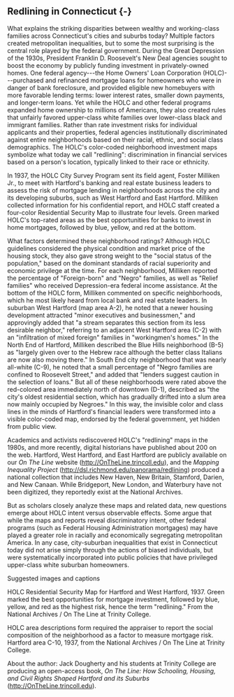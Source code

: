 ## Redlining in Connecticut {-}

What explains the striking disparities between wealthy and working-class families across Connecticut's cities and suburbs today? Multiple factors created metropolitan inequalities, but to some the most surprising is the central role played by the federal government. During the Great Depression of the 1930s, President Franklin D. Roosevelt's New Deal agencies sought to boost the economy by publicly funding investment in privately-owned homes. One federal agency---the Home Owners' Loan Corporation (HOLC)---purchased and refinanced mortgage loans for homeowners who were in danger of bank foreclosure, and provided eligible new homebuyers with more favorable lending terms: lower interest rates, smaller down payments, and longer-term loans. Yet while the HOLC and other federal programs expanded home ownership to millions of Americans, they also created rules that unfairly favored upper-class white families over lower-class black and immigrant families. Rather than rate investment risks for individual applicants and their properties, federal agencies institutionally discriminated against entire neighborhoods based on their racial, ethnic, and social class demographics. The HOLC's color-coded neighborhood investment maps symbolize what today we call "redlining": discrimination in financial services based on a person's location, typically linked to their race or ethnicity.

In 1937, the HOLC City Survey Program sent its field agent, Foster Milliken Jr., to meet with Hartford's banking and real estate business leaders to assess the risk of mortgage lending in neighborhoods across the city and its developing suburbs, such as West Hartford and East Hartford. Milliken collected information for his confidential report, and HOLC staff created a four-color Residential Security Map to illustrate four levels. Green marked HOLC's top-rated areas as the best opportunities for banks to invest in home mortgages, followed by blue, yellow, and red at the bottom.

What factors determined these neighborhood ratings? Although HOLC guidelines considered the physical condition and market price of the housing stock, they also gave strong weight to the "social status of the population," based on the dominant standards of racial superiority and economic privilege at the time. For each neighborhood, Milliken reported the percentage of "Foreign-born" and "Negro" families, as well as "Relief families" who received Depression-era federal income assistance. At the bottom of the HOLC form, Milliken commented on specific neighborhoods, which he most likely heard from local bank and real estate leaders. In suburban West Hartford (map area A-2), he noted that a newer housing development attracted "minor executives and businessmen," and approvingly added that "a stream separates this section from its less desirable neighbor," referring to an adjacent West Hartford area (C-2) with an "infiltration of mixed foreign" families in "workingmen's homes." In the North End of Hartford, Milliken described the Blue Hills neighborhood (B-5) as "largely given over to the Hebrew race although the better class Italians are now also moving there." In South End city neighborhood that was nearly all-white (C-9), he noted that a small percentage of "Negro families are confined to Roosevelt Street," and added that "lenders suggest caution in the selection of loans." But all of these neighborhoods were rated above the red-colored area immediately north of downtown (D-1), described as "the city's oldest residential section, which has gradually drifted into a slum area now mainly occupied by Negroes." In this way, the invisible color and class lines in the minds of Hartford's financial leaders were transformed into a visible color-coded map, endorsed by the federal government, yet hidden from public view.

Academics and activists rediscovered HOLC's "redlining" maps in the 1980s, and more recently, digital historians have published about 200 on the web. Hartford, West Hartford, and East Hartford are publicly available on our *On The Line* website (http://OnTheLine.trincoll.edu), and the *Mapping Inequality Project* (http://dsl.richmond.edu/panorama/redlining) produced a national collection that includes New Haven, New Britain, Stamford, Darien, and New Canaan. While Bridgeport, New London, and Waterbury have not been digitized, they reportedly exist at the National Archives.

But as scholars closely analyze these maps and related data, new questions emerge about HOLC intent versus observable effects. Some argue that while the maps and reports reveal discriminatory intent, other federal programs (such as Federal Housing Administration mortgages) may have played a greater role in racially and economically segregating metropolitan America. In any case, city-suburban inequalities that exist in Connecticut today did not arise simply through the actions of biased individuals, but were systematically incorporated into public policies that have privileged upper-class white suburban homeowners.

Suggested images and captions

HOLC Residential Security Map for Hartford and West Hartford, 1937. Green marked the best opportunities for mortgage investment, followed by blue, yellow, and red as the highest risk, hence the term "redlining." From the National Archives / On The Line at Trinity College.

HOLC area descriptions form required the appraiser to report the social composition of the neighborhood as a factor to measure mortgage risk. Hartford area C-10, 1937, from the National Archives / On The Line at Trinity College.

About the author:
Jack Dougherty and his students at Trinity College are producing an open-access book, *On The Line: How Schooling, Housing, and Civil Rights Shaped Hartford and its Suburbs* (http://OnTheLine.trincoll.edu).
